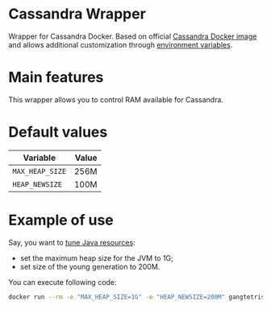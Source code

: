 # Cassandra Wrapper

Wrapper for Cassandra Docker.
Based on official [Cassandra Docker image](https://hub.docker.com/_/cassandra/)
and allows additional customization through
[environment variables](https://docs.docker.com/engine/reference/run/#env-environment-variables).

# Main features

This wrapper allows you to control RAM available for Cassandra.

# Default values

|Variable        |Value|
|----------------|----:|
|`MAX_HEAP_SIZE` |256M |
|`HEAP_NEWSIZE`  |100M |

# Example of use

Say, you want to 
[tune Java resources](https://docs.datastax.com/en/cassandra/2.1/cassandra/operations/ops_tune_jvm_c.html):
- set the maximum heap size for the JVM to 1G;
- set size of the young generation to 200M.

You can execute following code:
```bash
docker run --rm -e "MAX_HEAP_SIZE=1G" -e "HEAP_NEWSIZE=200M" gangtetris/cassandra:2.2
```

